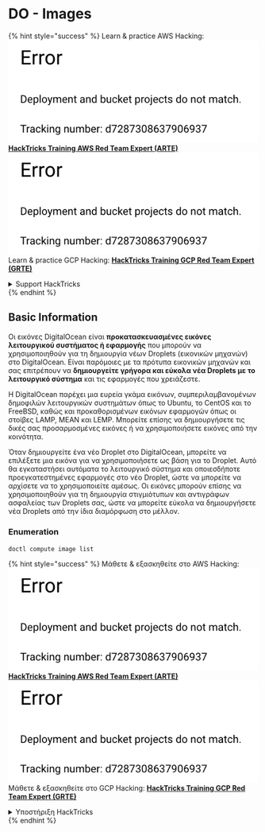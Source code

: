 # DO - Images

{% hint style="success" %}
Learn & practice AWS Hacking:<img src="../../../.gitbook/assets/image (1) (1).png" alt="" data-size="line">[**HackTricks Training AWS Red Team Expert (ARTE)**](https://training.hacktricks.xyz/courses/arte)<img src="../../../.gitbook/assets/image (1) (1).png" alt="" data-size="line">\
Learn & practice GCP Hacking: <img src="../../../.gitbook/assets/image (2).png" alt="" data-size="line">[**HackTricks Training GCP Red Team Expert (GRTE)**<img src="../../../.gitbook/assets/image (2).png" alt="" data-size="line">](https://training.hacktricks.xyz/courses/grte)

<details>

<summary>Support HackTricks</summary>

* Check the [**subscription plans**](https://github.com/sponsors/carlospolop)!
* **Join the** 💬 [**Discord group**](https://discord.gg/hRep4RUj7f) or the [**telegram group**](https://t.me/peass) or **follow** us on **Twitter** 🐦 [**@hacktricks\_live**](https://twitter.com/hacktricks\_live)**.**
* **Share hacking tricks by submitting PRs to the** [**HackTricks**](https://github.com/carlospolop/hacktricks) and [**HackTricks Cloud**](https://github.com/carlospolop/hacktricks-cloud) github repos.

</details>
{% endhint %}

## Basic Information

Οι εικόνες DigitalOcean είναι **προκατασκευασμένες εικόνες λειτουργικού συστήματος ή εφαρμογής** που μπορούν να χρησιμοποιηθούν για τη δημιουργία νέων Droplets (εικονικών μηχανών) στο DigitalOcean. Είναι παρόμοιες με τα πρότυπα εικονικών μηχανών και σας επιτρέπουν να **δημιουργείτε γρήγορα και εύκολα νέα Droplets με το λειτουργικό σύστημα** και τις εφαρμογές που χρειάζεστε.

Η DigitalOcean παρέχει μια ευρεία γκάμα εικόνων, συμπεριλαμβανομένων δημοφιλών λειτουργικών συστημάτων όπως το Ubuntu, το CentOS και το FreeBSD, καθώς και προκαθορισμένων εικόνων εφαρμογών όπως οι στοίβες LAMP, MEAN και LEMP. Μπορείτε επίσης να δημιουργήσετε τις δικές σας προσαρμοσμένες εικόνες ή να χρησιμοποιήσετε εικόνες από την κοινότητα.

Όταν δημιουργείτε ένα νέο Droplet στο DigitalOcean, μπορείτε να επιλέξετε μια εικόνα για να χρησιμοποιήσετε ως βάση για το Droplet. Αυτό θα εγκαταστήσει αυτόματα το λειτουργικό σύστημα και οποιεσδήποτε προεγκατεστημένες εφαρμογές στο νέο Droplet, ώστε να μπορείτε να αρχίσετε να το χρησιμοποιείτε αμέσως. Οι εικόνες μπορούν επίσης να χρησιμοποιηθούν για τη δημιουργία στιγμιότυπων και αντιγράφων ασφαλείας των Droplets σας, ώστε να μπορείτε εύκολα να δημιουργήσετε νέα Droplets από την ίδια διαμόρφωση στο μέλλον.

### Enumeration
```
doctl compute image list
```
{% hint style="success" %}
Μάθετε & εξασκηθείτε στο AWS Hacking:<img src="../../../.gitbook/assets/image (1) (1).png" alt="" data-size="line">[**HackTricks Training AWS Red Team Expert (ARTE)**](https://training.hacktricks.xyz/courses/arte)<img src="../../../.gitbook/assets/image (1) (1).png" alt="" data-size="line">\
Μάθετε & εξασκηθείτε στο GCP Hacking: <img src="../../../.gitbook/assets/image (2).png" alt="" data-size="line">[**HackTricks Training GCP Red Team Expert (GRTE)**<img src="../../../.gitbook/assets/image (2).png" alt="" data-size="line">](https://training.hacktricks.xyz/courses/grte)

<details>

<summary>Υποστήριξη HackTricks</summary>

* Ελέγξτε τα [**σχέδια συνδρομής**](https://github.com/sponsors/carlospolop)!
* **Εγγραφείτε στην** 💬 [**ομάδα Discord**](https://discord.gg/hRep4RUj7f) ή στην [**ομάδα telegram**](https://t.me/peass) ή **ακολουθήστε** μας στο **Twitter** 🐦 [**@hacktricks\_live**](https://twitter.com/hacktricks\_live)**.**
* **Μοιραστείτε κόλπα hacking υποβάλλοντας PRs στα** [**HackTricks**](https://github.com/carlospolop/hacktricks) και [**HackTricks Cloud**](https://github.com/carlospolop/hacktricks-cloud) github repos.

</details>
{% endhint %}
